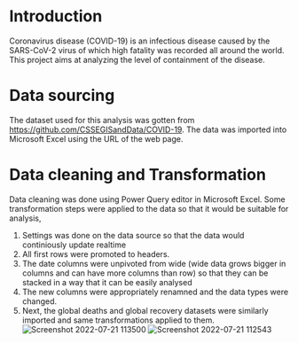 # Introduction
Coronavirus disease (COVID-19) is an infectious disease caused by the SARS-CoV-2 virus of which high fatality was recorded all around the world. This project aims at analyzing the level of containment of the disease.

# Data sourcing
The dataset used for this analysis was gotten from https://github.com/CSSEGISandData/COVID-19. The data was imported into Microsoft Excel using the URL of the web page.

# Data cleaning and Transformation
Data cleaning was done using Power Query editor in Microsoft Excel. Some transformation steps were applied to the data so that it would be suitable for analysis,
1. Settings was done on the data source so that the data would continiously update realtime
2. All first rows were promoted to headers.
3. The date columns were unpivoted from wide (wide data grows bigger in columns and can have more columns than row) so that they can be stacked in a way that it can be easily analysed
4. The new columns were appropriately renamned and the data types were changed.
5. Next, the global deaths and global recovery datasets were similarly imported and same transformations applied to them.
![Screenshot 2022-07-21 113500](https://user-images.githubusercontent.com/107180803/180226152-d40aa940-3162-4145-a073-076c4fc1f1b7.jpg)
![Screenshot 2022-07-21 112543](https://user-images.githubusercontent.com/107180803/180226030-8fa9c09c-c82d-477d-936a-e66fba3a165e.jpg)

